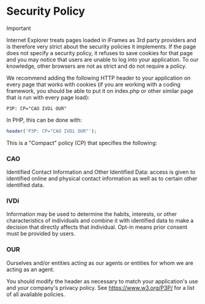 # Security Policy

> [!IMPORTANT]
> Internet Explorer treats pages loaded in iFrames as 3rd party providers and is therefore very strict about the security policies it implements. If the page does not specify a security policy, it refuses to save cookies for that page and you may notice that users are unable to log into your application. To our knowledge, other browsers are not as strict and do not require a policy.

We recommend adding the following HTTP header to your application on every page that works with cookies (if you are working with a coding framework, you should be able to put it on index.php or other similar page that is run with every page load):

```
P3P: CP="CAO IVDi OUR"
```

In PHP, this can be done with:

```php
header('P3P: CP="CAO IVDi OUR"');
```

This is a "Compact" policy (CP) that specifies the following:

### CAO

Identified Contact Information and Other Identified Data: access is given to identified online and physical contact information as well as to certain other identified data.

### IVDi

Information may be used to determine the habits, interests, or other characteristics of individuals and combine it with identified data to make a decision that directly affects that individual. Opt-in means prior consent must be provided by users.

### OUR

Ourselves and/or entities acting as our agents or entities for whom we are acting as an agent.

You should modify the header as necessary to match your application's use and your company's privacy policy. See https://www.w3.org/P3P/ for a list of all available policies.
